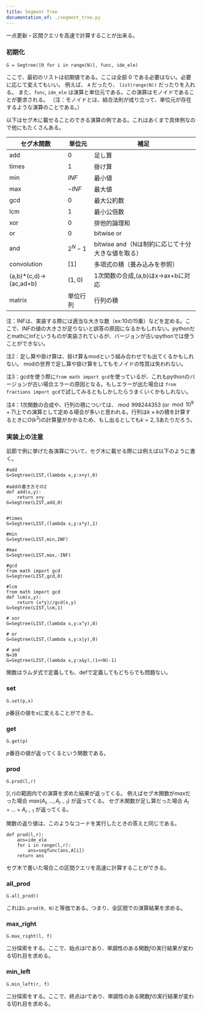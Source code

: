 ```yaml
---
title: Segment Tree
documentation_of: ./segment_tree.py
---
```


一点更新・区間クエリを高速で計算することが出来る。

### 初期化

```
G = Segtree([0 for i in range(N)], func, ide_ele)
```
ここで、最初のリストは初期値である。ここは全部 $0$ である必要はない。必要に応じて変えてもいい。 例えば、 `A` だったり、 `list(range(N))` だったりを入れる。 また、`func`, `ide_ele` は演算と単位元である。この演算はモノイドであることが要求される。 （注：モノイドとは、結合法則が成り立って、単位元が存在するような演算のことである。）

以下はセグ木に載せることのできる演算の例である。これはあくまで具体例なので他にもたくさんある。

| セグ木関数 | 単位元 | 補足 |
| ---- | ---- | ---- | 
| add | $0$ | 足し算 | 
| times | $1$ | 掛け算 | 
| min | $INF$ | 最小値 | 
| max | $-INF$ | 最大値 | 
| gcd | $0$ | 最大公約数 | 
| lcm | $1$ | 最小公倍数 | 
| xor | $0$ | 排他的論理和 | 
| or | $0$ | bitwise or | 
| and | $2^N-1$ | bitwise and（Nは制約に応じて十分大きな値を取る） | 
| convolution | $[1]$ | 多項式の積（畳み込みを参照） | 
(a,b)*(c,d)->(ac,ad+b) | $(1,0)$ | 1次関数の合成,(a,b)はx->ax+bに対応 | 
| matrix | 単位行列 | 行列の積 | 

注：INFは、実装する際には適当な大きな数（ex:10の15乗）などを定める。ここで、INFの値の大きさが足りないと誤答の原因になるかもしれない。pythonだとmathにinfというものが実装されているが、バージョンが古いpythonでは使うことができない。

注2：足し算や掛け算は、掛け算＆modという組み合わせでも出てくるかもしれない。 modの世界で足し算や掛け算をしてもモノイドの性質は失われない。

注3：gcdを使う際に`from math import gcd`を使っているが、これもpythonのバージョンが古い場合エラーの原因となる。もしエラーが出た場合は
`from fractions import gcd`で試してみるともしかしたらうまくいくかもしれない。

注4：1次関数の合成や、行列の積については、$\bmod 998244353$ (or $\bmod 10^9+7$)上での演算として定める場合が多いと思われる。行列は$k\times k$の積を計算するときに$O(k^3)$の計算量がかかるため、もし出るとしても$k=2,3$あたりだろう。

### 実装上の注意

前節で例に挙げた各演算について、セグ木に載せる際には例えば以下のように書く。

```
#add
G=Segtree(LIST,(lambda x,y:x+y),0)

#addの書き方その2
def add(x,y):
    return x+y
G=Segtree(LIST,add,0)


#times
G=Segtree(LIST,(lambda x,y:x*y),1)

#min
G=Segtree(LIST,min,INF)

#max
G=Segtree(LIST,max,-INF)

#gcd
from math import gcd
G=Segtree(LIST,gcd,0)

#lcm
from math import gcd
def lcm(x,y):
    return (x*y)//gcd(x,y)
G=Segtree(LIST,lcm,1)

# xor
G=Segtree(LIST,(lambda x,y:x^y),0)

# or
G=Segtree(LIST,(lambda x,y:x|y),0)

# and
N=30
G=Segtree(LIST,(lambda x,y:x&y),(1<<N)-1)
```
関数はラムダ式で定義しても、defで定義してもどちらでも問題ない。

### set

```
G.set(p,x)
```
$p$番目の値を$x$に変えることができる。

### get

```
G.get(p)
```
$p$番目の値が返ってくるという関数である。

### prod

```
G.prod(l,r)
```
$[l,r)$の範囲内での演算を求めた結果が返ってくる。 例えばセグ木関数が$max$だった場合 $max(A_l,...,A_{r-1})$ が返ってくる。 セグ木関数が足し算だった場合 $A_l+...+A_{r-1}$ が返ってくる。

関数の返り値は、このようなコードを実行したときの答えと同じである。

```
def prod(l,r):
    ans=ide_ele
    for i in range(l,r):
        ans=segfunc(ans,A[i])
    return ans
```
セグ木で書いた場合この区間クエリを高速に計算することができる。

### all_prod

```
G.all_prod()
```
これは`G.prod(0, N)`と等価である。つまり、全区間での演算結果を求める。

### max_right

```
G.max_right(l, f)
```
二分探索をする。ここで、始点は$l$であり、単調性のある関数$f$の実行結果が変わる切れ目を求める。

### min_left

```
G.min_left(r, f)
```
二分探索をする。ここで、終点は$r$であり、単調性のある関数$f$の実行結果が変わる切れ目を求める。